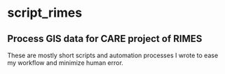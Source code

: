 # script_rimes

## Process GIS data for CARE project of RIMES

These are mostly short scripts and automation processes I wrote to ease my workflow and minimize human error.
